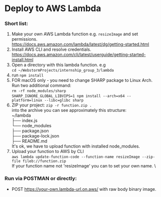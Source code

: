 # Deploy to AWS Lambda

### Short list:
1. Make your own AWS Lambda function e.g. `resizeImage` and set permissions. \
https://docs.aws.amazon.com/lambda/latest/dg/getting-started.html
2. Install AWS CLI and resolve credentials.   \
https://docs.aws.amazon.com/cli/latest/userguide/getting-started-install.html
3. Open a directory with this lambda function. e.g   \
`cd ~/WebstormProjects/internship_group_3/lambda`
4. run `npm install`
5. FOR macOS only - you need to change SHARP package to Linux Arch.   \
Run two additional command:   \
`rm -rf node_modules/sharp`   \
`SHARP_IGNORE_GLOBAL_LIBVIPS=1 npm install --arch=x64 --platform=linux --libc=glibc sharp`
6. ZIP your project:
`zip -r function.zip .`\
   into the archive you can see approximately this structure:\
   ~/lambda                    \
   ├── index.js                \
   └── node_modules            \
   ├── package.json            \
   ├── package-lock.json       \
   ├── README.md               \
It's ok, we have to upload function with installed node_modules.
7. Upload your function to AWS by CLI  \
`aws lambda update-function-code --function-name resizeImage --zip-file fileb://function.zip`   \
If your function name not 'resizeImage' you can to set your own name.
\
### Run via POSTMAN or directly:
* POST https://your-own.lambda-url.on.aws/ with raw body binary image.